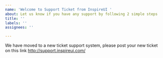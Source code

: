 ```yaml
---
name: 'Welcome to Support Ticket from InspireUI '
about: Let us know if you have any support by following 2 simple steps
title: ''
labels: ''
assignees: ''

---
```


We have moved to a new ticket support system, please post your new ticket on this link http://support.inspireui.com/
